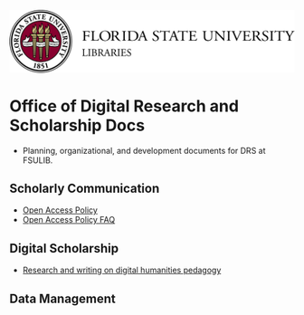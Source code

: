 ![FSU Logo](https://github.com/fsulib/Office-of-Digital-Research-and-Scholarship-Docs/blob/master/assets/Libraries-H-1.jpg)
# Office of Digital Research and Scholarship Docs

* Planning, organizational, and development documents for DRS at FSULIB.

Scholarly Communication
------
* [Open Access Policy](https://github.com/fsulib/Office-of-Digital-Research-and-Scholarship-Docs/blob/master/oapolicy.md)
* [Open Access Policy FAQ](https://github.com/fsulib/Office-of-Digital-Research-and-Scholarship-Docs/blob/master/oapolicy-faq.md)

Digital Scholarship
-----
* [Research and writing on digital humanities pedagogy](https://github.com/fsulib/Office-of-Digital-Research-and-Scholarship-Docs/blob/master/dhpedagogy.md)

Data Management
------
